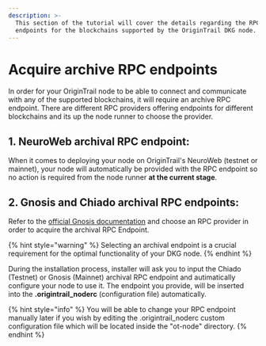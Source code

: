 ```yaml
---
description: >-
  This section of the tutorial will cover the details regarding the RPC
  endpoints for the blockchains supported by the OriginTrail DKG node.
---
```


# Acquire archive RPC endpoints

In order for your OriginTrail node to be able to connect and communicate with any of the supported blockchains, it will require an archive RPC endpoint. There are different RPC providers offering endpoints for different blockchains and its up the node runner to choose the provider.

## 1. NeuroWeb archival RPC endpoint:

When it comes to deploying your node on OriginTrail's NeuroWeb (testnet or mainnet), your node will automatically be provided with the RPC endpoint so no action is required from the node runner **at the current stage**.&#x20;

## 2. Gnosis and Chiado archival RPC endpoints:

Refer to the [official Gnosis documentation](https://docs.gnosischain.com/tools/rpc/) and choose an RPC provider in order to acquire the archival RPC Endpoint.&#x20;

{% hint style="warning" %}
Selecting an archival endpoint is a crucial requirement for the optimal functionality of your DKG node.&#x20;
{% endhint %}

During the installation process, installer will ask you to input the Chiado (Testnet) or Gnosis (Mainnet) archival RPC endpoint and autimatically configure your node to use it. The endpoint you provide, will be inserted into the **.origintrail\_noderc** (configuration file) automatically.

{% hint style="info" %}
You will be able to change your RPC endpoint manually later if you wish by editing the .origintrail\_noderc custom configuration file which will be located inside the "ot-node" directory.
{% endhint %}
